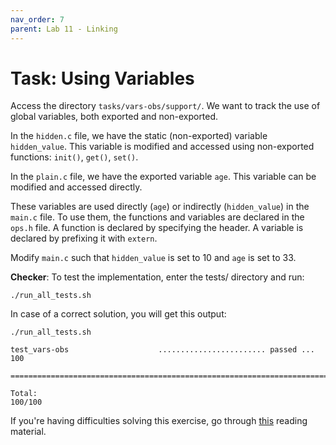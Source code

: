 ```yaml
---
nav_order: 7
parent: Lab 11 - Linking
---
```


# Task: Using Variables

Access the directory `tasks/vars-obs/support/`.
We want to track the use of global variables, both exported and non-exported.

In the `hidden.c` file, we have the static (non-exported) variable `hidden_value`.
This variable is modified and accessed using non-exported functions: `init()`, `get()`, `set()`.

In the `plain.c` file, we have the exported variable `age`.
This variable can be modified and accessed directly.

These variables are used directly (`age`) or indirectly (`hidden_value`) in the `main.c` file.
To use them, the functions and variables are declared in the `ops.h` file.
A function is declared by specifying the header.
A variable is declared by prefixing it with `extern`.

Modify `main.c` such that `hidden_value` is set to 10 and `age` is set to 33.


**Checker**: To test the implementation, enter the tests/ directory and run:

```
./run_all_tests.sh
```

In case of a correct solution, you will get this output:

```
./run_all_tests.sh

test_vars-obs                    ........................ passed ...  100

========================================================================

Total:                                                             100/100
```


If you're having difficulties solving this exercise, go through [this](../../reading/linking.md) reading material.
